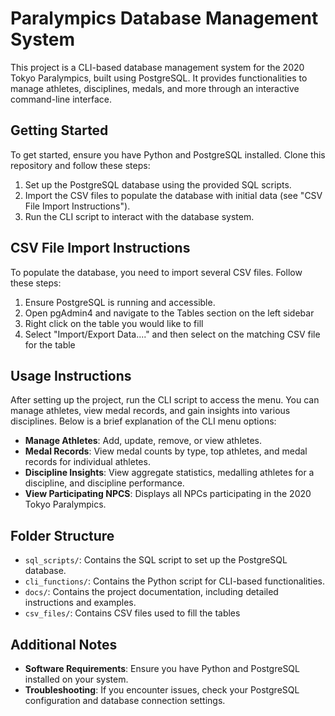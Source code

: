 # Paralympics Database Management System

This project is a CLI-based database management system for the 2020 Tokyo Paralympics, built using PostgreSQL. It provides functionalities to manage athletes, disciplines, medals, and more through an interactive command-line interface.

## Getting Started

To get started, ensure you have Python and PostgreSQL installed. Clone this repository and follow these steps:

1. Set up the PostgreSQL database using the provided SQL scripts.
2. Import the CSV files to populate the database with initial data (see "CSV File Import Instructions").
3. Run the CLI script to interact with the database system.

## CSV File Import Instructions

To populate the database, you need to import several CSV files. Follow these steps:

1. Ensure PostgreSQL is running and accessible.
2. Open pgAdmin4 and navigate to the Tables section on the left sidebar
3. Right click on the table you would like to fill
4. Select "Import/Export Data...." and then select on the matching CSV file for the table

## Usage Instructions

After setting up the project, run the CLI script to access the menu. You can manage athletes, view medal records, and gain insights into various disciplines. Below is a brief explanation of the CLI menu options:

- **Manage Athletes**: Add, update, remove, or view athletes.
- **Medal Records**: View medal counts by type, top athletes, and medal records for individual athletes.
- **Discipline Insights**: View aggregate statistics, medalling athletes for a discipline, and discipline performance.
- **View Participating NPCS**: Displays all NPCs participating in the 2020 Tokyo Paralympics.

## Folder Structure

- `sql_scripts/`: Contains the SQL script to set up the PostgreSQL database.
- `cli_functions/`: Contains the Python script for CLI-based functionalities.
- `docs/`: Contains the project documentation, including detailed instructions and examples.
- `csv_files/`: Contains CSV files used to fill the tables

## Additional Notes

- **Software Requirements**: Ensure you have Python and PostgreSQL installed on your system.
- **Troubleshooting**: If you encounter issues, check your PostgreSQL configuration and database connection settings.
